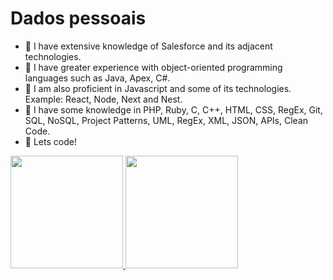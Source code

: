 # Dados pessoais
- :footprints: I have extensive knowledge of Salesforce and its adjacent technologies.
- :footprints: I have greater experience with object-oriented programming languages ​​such as Java, Apex, C#.
- :footprints: I am also proficient in Javascript and some of its technologies. Example: React, Node, Next and Nest.
- :footprints: I have some knowledge in PHP, Ruby, C, C++, HTML, CSS, RegEx, Git, SQL, NoSQL, Project Patterns, UML, RegEx, XML, JSON, APIs, Clean Code.
- :seedling: Lets code!

<div>
<a href="https://github.com/seu-usuário-aqui">
<img loading="lazy" height="180em" src="https://github-readme-stats.vercel.app/api/top-langs/?username=rodrigofentanes&layout=compact&langs_count=7&theme=dracula"/>
<img loading="lazy" height="180em" src="https://github-readme-stats.vercel.app/api?username=rodrigofentanes&show_icons=true&theme=dracula&include_all_commits=true&count_private=true"/>
</div>
